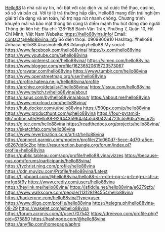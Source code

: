 [Hello88](https://hello88vina.info/) là nhà cái uy tín, nổi bật với các dịch vụ cá cược thể thao, casino, xổ số và bắn cá. Với tỷ lệ trả thưởng hấp dẫn, Hello88 mang đến trải nghiệm giải trí đa dạng và an toàn, hỗ trợ nạp rút nhanh chóng. Chương trình khuyến mãi và bảo mật thông tin cũng là điểm mạnh thu hút đông đảo người
Thông tin liên hệ:
Địa chỉ: 128-158 Bành Văn Trân, Phường 7, Quận 10, Hồ Chí Minh, Việt Nam
Website: https://hello88vina.info/
Email: contact@hello88vina.info
Số điện thoại: 0909860910
Hashtag: #hello88 #nhacaihello88 #casinohello88 #dangkyhello88
My social:
https://www.facebook.com/hello88vina/ 
https://x.com/hello88vina 
https://www.youtube.com/@hello88vina 
https://www.pinterest.com/hello88vina/ 
https://vimeo.com/hello88vina 
https://www.blogger.com/profile/16236520615723573067 
https://gravatar.com/hello88vina 
https://www.tumblr.com/hello88vina 
https://www.openstreetmap.org/user/hello88vina 
https://profile.hatena.ne.jp/hello88vina/profile 
https://archive.org/details/@hello88vina/ 
https://issuu.com/hello88vina  
https://www.twitch.tv/hello88vina/about 
https://disqus.com/by/hello88vina/about/ 
https://about.me/hello88vina 
https://www.mixcloud.com/hello88vina/ 
https://hub.docker.com/u/hello88vina 
https://500px.com/p/hello88vina 
https://www.producthunt.com/@hello88vina 
https://four-pyramid-667.notion.site/Hello88-9264435964af4a5d8042a4723c559d5a?pvs=25 
https://gitee.com/hello88vina 
https://readthedocs.org/projects/hello88vina/ 
https://sketchfab.com/hello88vina 
https://www.reverbnation.com/artist/hello88vina 
https://connect.garmin.com/modern/profile/21c060d7-5ece-4d70-a5ee-d6267dd6c2bc 
http://resurrection.bungie.org/forum/index.pl?profile=hello88vina 
https://public.tableau.com/app/profile/hello88.vina/vizzes 
https://because-gus.com/forums/participants/hello88vina/ 
https://tvchrist.ning.com/profile/hello88vina 
https://cdn.muvizu.com/Profile/hello88vina/Latest 
https://flipboard.com/@hello88vina/hello88-s-n-ch-i-ng-c-p-h-ng-u-ch-u-mrfgq5f9y 
https://www.credly.com/users/hello88vina 
https://heylink.me/hello88vina/ 
https://jsfiddle.net/hello88vina/e6279zfo/ 
https://www.walkscore.com/people/113128194554/hello88vina 
https://hackerone.com/hello88vina?type=user  
https://www.diigo.com/profile/hello88vina 
https://telegra.ph/hello88vina-08-29 
https://wakelet.com/@hello88vina 
https://forum.acronis.com/it/user/707542 
https://dreevoo.com/profile.php?pid=675850 
https://hashnode.com/@hello88vina 
https://anyflip.com/homepage/aphrq 
